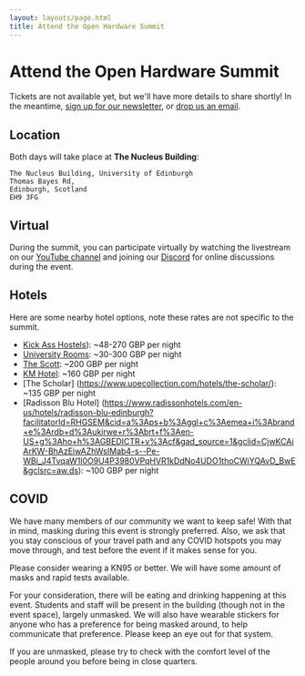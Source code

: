 ```yaml
---
layout: layouts/page.html
title: Attend the Open Hardware Summit
---
```


# Attend the Open Hardware Summit

Tickets are not available yet, but we'll have more details to share shortly! In the meantime, [sign up for our newsletter][newsletter], or [drop us an email][email].

[newsletter]: https://oshwa.us19.list-manage.com/subscribe?u=3e1619d377d5a6c361ef3292b&id=ca147d8610
[email]: mailto:summit@oshwa.org


## Location

Both days will take place at **The Nucleus Building**:

```
The Nucleus Building, University of Edinburgh
Thomas Bayes Rd,
Edinburgh, Scotland
EH9 3FG
```

## Virtual

During the summit, you can participate virtually by watching the livestream on our [YouTube channel][youtube] and joining our [Discord] for online discussions during the event.

[youtube]: https://www.youtube.com/user/opensourcehardware
[discord]: https://discord.gg/bMK7NqFWG9


## Hotels

Here are some nearby hotel options, note these rates are not specific to the summit.
* [Kick Ass Hostels](https://kickasshostels.co.uk/kick-ass-grassmarket/ )): ~48-270 GBP per night
* [University Rooms](https://www.universityrooms.com/en-GB/city/edinburgh/home/?gad_source=1&gclid=CjwKCAiAzvC9BhADEiwAEhtlN4K-lEDOfIppw0L5YymFqjgFwKAKjcgBabgXtjPAH0ap_nbOMvNoLRoCry4QAvD_BwE): ~30-300 GBP per night
* [The Scott](https://www.guestreservations.com/the-scott/booking?utm_source=google&utm_medium=cpc&utm_campaign=991006015&gad_source=1&gclid=CjwKCAiArKW-BhAzEiwAZhWsIOml1aRMmvq2RoskS3fjNJs3fGQU0kaBN2OuSdU5akapiQzQnEyunBoCAlYQAvD_BwE&ctTriggered=true): ~200 GBP per night
* [KM Hotel](https://www.guestreservations.com/km-central/booking?utm_source=google&utm_medium=cpc&utm_campaign=991006018&gad_source=1&gclid=CjwKCAiArKW-BhAzEiwAZhWsIHa9owJF7Xf7bVW2livVj4NXAjLUv-5xf0WNXHCJhpJqsi9cfd4Q7RoCsgYQAvD_BwE): ~160 GBP per night
* [The Scholar] (https://www.uoecollection.com/hotels/the-scholar/): ~135 GBP per night
* [Radisson Blu Hotel] (https://www.radissonhotels.com/en-us/hotels/radisson-blu-edinburgh?facilitatorId=RHGSEM&cid=a%3Aps+b%3Aggl+c%3Aemea+i%3Abrand+e%3Ardb+d%3Aukirwe+r%3Abrt+f%3Aen-US+g%3Aho+h%3AGBEDICTR+v%3Acf&gad_source=1&gclid=CjwKCAiArKW-BhAzEiwAZhWsIMab4-s--Pe-WBi_J4TvqaW1l0O9U4P3980VPqHVR1kDdNo4UDO1thoCWiYQAvD_BwE&gclsrc=aw.ds): ~100 GBP per night

## COVID

We have many members of our community we want to keep safe! With that in mind, masking during this event is strongly preferred. Also, we ask that you stay conscious of your travel path and any COVID hotspots you may move through, and test before the event if it makes sense for you.

Please consider wearing a KN95 or better. We will have some amount of masks and rapid tests available.

For your consideration, there will be eating and drinking happening at this event. Students and staff will be present in the building (though not in the event space), largely unmasked.
We will also have wearable stickers for anyone who has a preference for being masked around, to help communicate that preference. Please keep an eye out for that system.

If you are unmasked, please try to check with the comfort level of the people around you before being in close quarters.

